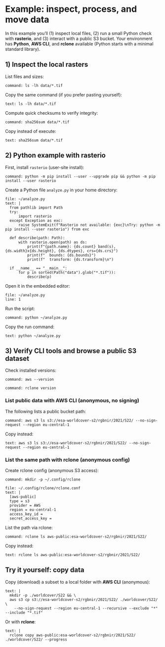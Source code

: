 # Example: inspect, process, and move data

In this example you’ll (1) inspect local files, (2) run a small Python check with **rasterio**, and (3) interact with a public S3 bucket. Your environment has **Python**, **AWS CLI**, and **rclone** available (Python starts with a minimal standard library).

## 1) Inspect the local rasters

List files and sizes:

```terminal:execute
command: ls -lh data/*.tif
```

Copy the same command (if you prefer pasting yourself):

```workshop:copy
text: ls -lh data/*.tif
```

Compute quick checksums to verify integrity:

```terminal:execute
command: sha256sum data/*.tif
```

Copy instead of execute:

```workshop:copy
text: sha256sum data/*.tif
```

## 2) Python example with rasterio

First, install `rasterio` (user-site install):

```terminal:execute
command: python -m pip install --user --upgrade pip && python -m pip install --user rasterio
```

Create a Python file `analyze.py` in your home directory:

```editor:append-lines-to-file
file: ~/analyze.py
text: |
  from pathlib import Path
  try:
      import rasterio
  except Exception as exc:
      raise SystemExit(f"Rasterio not available: {exc}\nTry: python -m pip install --user rasterio") from exc

  def describe(path: Path):
      with rasterio.open(path) as ds:
          print(f"{path.name}: {ds.count} band(s), {ds.width}x{ds.height}, {ds.dtypes}, crs={ds.crs}")
          print(f"  bounds: {ds.bounds}")
          print(f"  transform: {ds.transform}\n")

  if __name__ == "__main__":
      for p in sorted(Path("data").glob("*.tif")):
          describe(p)
```

Open it in the embedded editor:

```editor:open-file
file: ~/analyze.py
line: 1
```

Run the script:

```terminal:execute
command: python ~/analyze.py
```

Copy the run command:

```workshop:copy
text: python ~/analyze.py
```

## 3) Verify CLI tools and browse a public S3 dataset

Check installed versions:

```terminal:execute
command: aws --version
```

```terminal:execute
command: rclone version
```

### List public data with AWS CLI (anonymous, no signing)

The following lists a public bucket path:

```terminal:execute
command: aws s3 ls s3://esa-worldcover-s2/rgbnir/2021/S22/ --no-sign-request --region eu-central-1
```

Copy instead:

```workshop:copy
text: aws s3 ls s3://esa-worldcover-s2/rgbnir/2021/S22/ --no-sign-request --region eu-central-1
```

### List the same path with rclone (anonymous config)

Create rclone config (anonymous S3 access):

```terminal:execute
command: mkdir -p ~/.config/rclone
```

```editor:append-lines-to-file
file: ~/.config/rclone/rclone.conf
text: |
  [aws-public]
  type = s3
  provider = AWS
  region = eu-central-1
  access_key_id =
  secret_access_key =
```

List the path via rclone:

```terminal:execute
command: rclone ls aws-public:esa-worldcover-s2/rgbnir/2021/S22/
```

Copy instead:

```workshop:copy
text: rclone ls aws-public:esa-worldcover-s2/rgbnir/2021/S22/
```

## Try it yourself: copy data

Copy (download) a subset to a local folder with **AWS CLI** (anonymous):

```workshop:copy-and-edit
text: |
  mkdir -p ./worldcover/S22 && \
  aws s3 cp s3://esa-worldcover-s2/rgbnir/2021/S22/ ./worldcover/S22/ \
    --no-sign-request --region eu-central-1 --recursive --exclude "*" --include "*.tif"
```

Or with **rclone**:

```workshop:copy-and-edit
text: |
  rclone copy aws-public:esa-worldcover-s2/rgbnir/2021/S22/ ./worldcover/S22/ --progress
```

